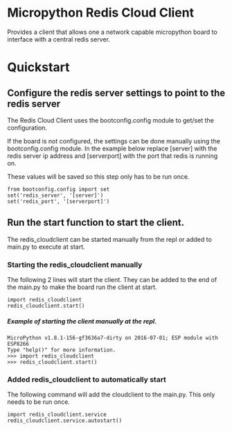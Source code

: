 # Micropython Redis Cloud Client

Provides a client that allows one a network capable micropython board to 
interface with a central redis server.

# Quickstart

## Configure the redis server settings to point to the redis server

The Redis Cloud Client uses the bootconfig.config module to get/set the 
configuration.

If the board is not configured, the settings can be done manually using 
the bootconfig.config module.  In the example below replace [server]
with the redis server ip address and [serverport] with the port that
redis is running on.

These values will be saved so this step only has to be run once.

    from bootconfig.config import set
    set('redis_server', '[server]')
    set('redis_port', '[serverport]')

## Run the start function to start the client.

The redis_cloudclient can be started manually from the repl or added
to main.py to execute at start.

### Starting the redis_cloudclient manually

The following 2 lines will start the client.  They can be added to the
end of the main.py to make the board run the client at start.

    import redis_cloudclient
    redis_cloudclient.start()
    
##### Example of starting the client manually at the repl.

    MicroPython v1.8.1-156-gf3636a7-dirty on 2016-07-01; ESP module with ESP8266
    Type "help()" for more information.
    >>> import redis_cloudclient
    >>> redis_cloudclient.start()

### Added redis_cloudclient to automatically start

The following command will add the cloudclient to the main.py.  This
only needs to be run once.

    import redis_cloudclient.service
    redis_cloudclient.service.autostart()
    